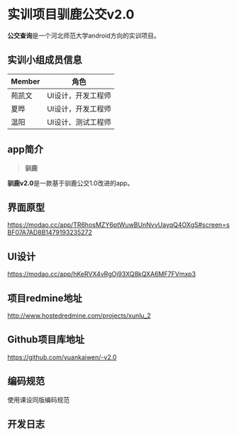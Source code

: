 # 实训项目驯鹿公交v2.0

 

**公交查询**是一个河北师范大学android方向的实训项目。

## 实训小组成员信息
| Member    |   角色  | 
| :-------- |    :--: |
| 苑凯文| UI设计，开发工程师| 
| 夏晔| UI设计，开发工程师|
| 温阳      | UI设计、测试工程师   |  


## app简介

> **驯鹿**

**驯鹿v2.0**是一款基于驯鹿公交1.0改进的app。

## 界面原型

https://modao.cc/app/TR6hosMZY6ptWuwBUnNvvUayqQ4OXgS#screen=sBF07A7AD8B1479193235272

## UI设计

https://modao.cc/app/hKeRVX4vRgOj93XQ8kQXA6MF7FVmxp3

## 项目redmine地址

http://www.hostedredmine.com/projects/xunlu_2

## Github项目库地址

https://github.com/yuankaiwen/-v2.0

## 编码规范

使用课设同版编码规范

## 开发日志







